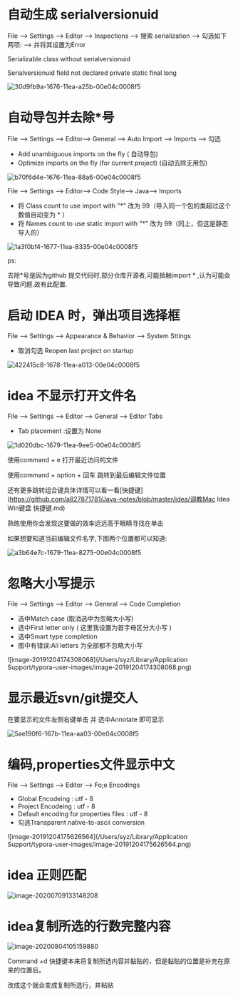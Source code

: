 # 自动生成 serialversionuid

File --> Settings --> Editor --> Inspections --> 搜索 serialization --> 勾选如下两项:  -->  并将其设置为Error

Serializable class without serialversionuid

Serialversionuid field not declared private static final long

![30d9fb9a-1676-11ea-a25b-00e04c0008f5](https://i.loli.net/2019/12/04/GoFd8zfDNhb9lmI.png )

# 自动导包并去除*号

File --> Settings -->  Editor--> General --> Auto Import --> Imports  -->  勾选

-    Add unambiguous imports on the fly   ( 自动导包)
-   Optimize imports on the fly  (for current project)    (自动去除无用包)

![b70f6d4e-1676-11ea-88a6-00e04c0008f5](https://i.loli.net/2019/12/04/3lAwGqthVs8W6np.png )

File --> Settings -->  Editor--> Code Style--> Java--> Imports

-   将 Class count to use import with "*" 改为 99（导入同一个包的类超过这个数值自动变为 * ）
-    将 Names count to use static import with "*" 改为 99（同上，但这是静态导入的）

![1a3f0bf4-1677-11ea-8335-00e04c0008f5](https://i.loli.net/2019/12/04/z6TiolPuGZrQkJe.png )

ps:

去除*号是因为github 提交代码时,部分仓库开源者,可能抵触import * ,认为可能会导致问题.故有此配置.



# 启动 IDEA 时，弹出项目选择框

File --> Settings -->  Appearance & Behavior --> System Sttings 

-   取消勾选 Reopen last project on startup

![422415c8-1678-11ea-a013-00e04c0008f5](https://i.loli.net/2019/12/04/iEDZtk4Ry597uOm.png )

# idea 不显示打开文件名

File --> Settings -->  Editor --> General  -->  Editor Tabs

-   Tab placement :设置为 None

![1d020dbc-1679-11ea-9ee5-00e04c0008f5](https://i.loli.net/2019/12/04/uPbiUvJtEcBIznl.png )

使用command + e   打开最近访问的文件 

使用command + option   + 回车  跳转到最后编辑文件位置

还有更多跳转组合键具体详情可以看一看[快捷键](https://github.com/a827871781/Java-notes/blob/master/idea/调教Mac Idea Win键盘 快捷键.md)

熟练使用你会发现这要做的效率远远高于眼睛寻找在单击

如果想要知道当前编辑文件名字,下图两个位置都可以知道:

![a3b64e7c-1679-11ea-8275-00e04c0008f5](https://i.loli.net/2019/12/04/LyrAms7wubRDKz1.png )



# 忽略大小写提示

File --> Settings -->  Editor --> General  -->  Code Completion 

-   选中Match case  (取消选中为忽略大小写)
-   选中First letter only     ( 这里我设置为首字母区分大小写   )
-   选中Smart type completion 
-   图中有错误:All letters  为全部都不忽略大小写

![image-20191204174308068](/Users/syz/Library/Application Support/typora-user-images/image-20191204174308068.png)

# 显示最近svn/git提交人

在要显示的文件左侧右键单击  并 选中Annotate 即可显示

![5ae190f6-167b-11ea-aa03-00e04c0008f5](https://i.loli.net/2019/12/04/PcFLM9zQuEBaxfj.png )

# 编码,properties文件显示中文

File --> Settings -->  Editor --> Fo;e Encodings 

-   Global Encodeing : utf - 8
-   Project Encodeing : utf - 8 
-   Default encoding for properties files : utf - 8 
-   勾选Transparent native-to-ascii conversion

![image-20191204175626564](/Users/syz/Library/Application Support/typora-user-images/image-20191204175626564.png)

# idea 正则匹配

![image-20200709133148208](https://i.loli.net/2020/07/09/ZaADLnRxNjFVhS2.png)

# idea复制所选的行数完整内容

![image-20200804105159880](https://i.loli.net/2020/08/04/HEVohI3PiyRls6L.png)

Command +d 快捷键本来将复制所选内容并黏贴的，但是黏贴的位置是补充在原来的位置后。

改成这个就会变成复制所选行，并粘贴